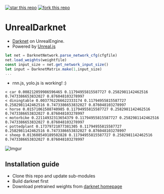 [![star this repo](http://githubbadges.com/star.svg?user=nakosung&repo=UnrealDarknet&style=default)](https://github.com/nakosung/UnrealDarknet)
[![fork this repo](http://githubbadges.com/fork.svg?user=nakosung&repo=UnrealDarknet&style=default)](https://github.com/nakosung/UnrealDarknet/fork) 
# UnrealDarknet

- [Darknet](http://pjreddie.com/darknet/) on UnrealEngine.
- Powered by [Unreal.js](https://github.com/ncsoft/Unreal.js)

```js
let net = DarknetNetwork.parse_network_cfg(cfgfile)
net.load_weights(weightfile)
const input_size = net.get_network_input_size()
let input = DarknetMatrix.make(1,input_size)
...
```

- rnn.js, yolo.js is working! :)
```
< car 0.008212059986596465 0.11794955815587727 0.2582981142462516 0.7473386653832027 0.876048103278997
< diningtable 0.0037762266622333174 0.11794955815587727 0.2582981142462516 0.7473386653832027 0.876048103278997
< horse 0.01571061588740985 0.11794955815587727 0.2582981142462516 0.7473386653832027 0.876048103278997
< motorbike 0.22114932313654379 0.11794955815587727 0.2582981142462516 0.7473386653832027 0.876048103278997
< pottedplant 0.17379721077381305 0.11794955815587727 0.2582981142462516 0.7473386653832027 0.876048103278997
< sheep 0.013608549189502828 0.11794955815587727 0.2582981142462516 0.7473386653832027 0.876048103278997
```

![Imgur](http://i.imgur.com/dTRPc4A.png)

## Installation guide
- Clone this repo and update sub-modules
- Build darknet first
- Download pretrained weights from [darknet homepage](http://pjreddie.com/darknet/)
